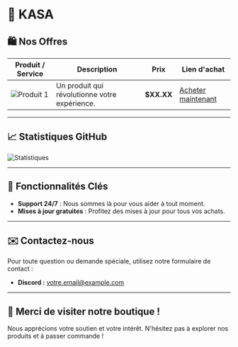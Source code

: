 # 🥷 **KASA**

## 🛍️ Nos Offres

| Produit / Service        | Description                                         | Prix      | Lien d'achat         |
|-------------------------|-----------------------------------------------------|-----------|-----------------------|
| ![Produit 1](https://via.placeholder.com/100) | Un produit qui révolutionne votre expérience. | **$XX.XX** | [Acheter maintenant](lien_vers_le_produit_1) |

---

## 📈 Statistiques GitHub

![Statistiques](https://github-readme-stats.vercel.app/api?username=skyssy&show_icons=true&theme=radical)

---

## 🔑 Fonctionnalités Clés

- **Support 24/7** : Nous sommes là pour vous aider à tout moment.
- **Mises à jour gratuites** : Profitez des mises à jour pour tous vos achats.

---

## ✉️ Contactez-nous

Pour toute question ou demande spéciale, utilisez notre formulaire de contact :

- **Discord :** [votre.email@example.com](mailto:votre.email@example.com)

---

## 🙏 Merci de visiter notre boutique !

Nous apprécions votre soutien et votre intérêt. N'hésitez pas à explorer nos produits et à passer commande !
